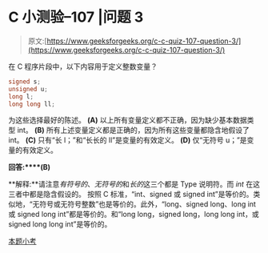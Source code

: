# C 小测验–107 |问题 3

> 原文:[https://www.geeksforgeeks.org/c-c-quiz-107-question-3/](https://www.geeksforgeeks.org/c-c-quiz-107-question-3/)

在 C 程序片段中，以下内容用于定义整数变量？

```cpp
signed s;
unsigned u;
long l;
long long ll;
```

为这些选择最好的陈述。
**(A)** 以上所有变量定义都不正确，因为缺少基本数据类型 int。
**(B)** 所有上述变量定义都是正确的，因为所有这些变量都隐含地假设了 int。
**(C)** 只有“长 l；”和“长长的 ll”是变量的有效定义。
**(D)** 仅“无符号 u；”是变量的有效定义。

**回答:****(B)**

**解释:**请注意*有符号的*、*无符号的*和*长的*这三个都是 Type 说明符。而 *int* 在这三者中都是隐含假设的。
按照 C 标准，“int、signed 或 signed int”是等价的。类似地，“无符号或无符号整数”也是等价的。此外，“long、signed long、long int 或 signed long int”都是等价的。和“long long，signed long，long long int，或 signed long long int”是等价的。

[本题小考](https://www.geeksforgeeks.org/c-quiz-107-gq/)